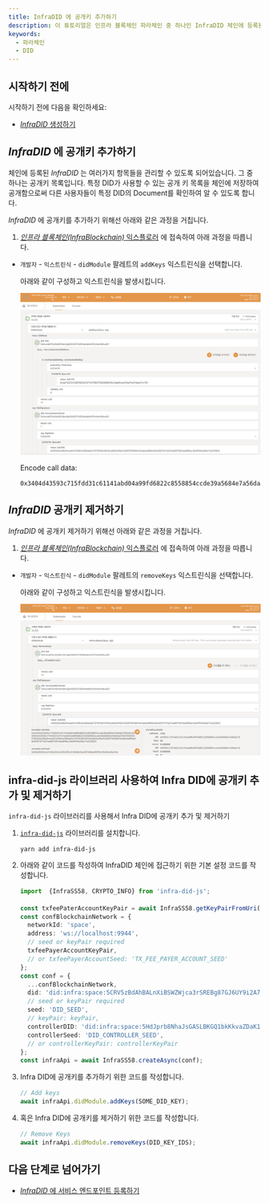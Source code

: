 ```yaml
---
title: InfraDID 에 공개키 추가하기
description: 이 튜토리얼은 인프라 블록체인 파라체인 중 하나인 InfraDID 체인에 등록된 DID 에 공개키를 추가하는 방법을 설명합니다.
keywords:
  - 파라체인
  - DID
---
```


## 시작하기 전에

시작하기 전에 다음을 확인하세요:

- [_InfraDID_ 생성하기](./create-infra-did.md)

## _InfraDID_ 에 공개키 추가하기

체인에 등록된 _InfraDID_ 는 여러가지 항목들을 관리할 수 있도록 되어있습니다. 그 중 하나는 공개키 목록입니다. 특정 DID가 사용할 수 있는 공개 키 목록을 체인에 저장하여 공개함으로써 다른 사용자들이 특정 DID의 Document를 확인하여 알 수 있도록 합니다.

_InfraDID_ 에 공개키를 추가하기 위해선 아래와 같은 과정을 거칩니다.

1. [_인프라 블록체인(InfraBlockchain)_ 익스플로러](https://portal.infrablockspace.net) 에 접속하여 아래 과정을 따릅니다.

- `개발자` - `익스트린식` - `didModule` 팔레트의 `addKeys` 익스트린식을 선택합니다.

  아래와 같이 구성하고 익스트린식을 발생시킵니다.

  ![add-keys](/media/images/docs/infrablockchain/tutorials/service-chains/infra-did-parachain/add-keys.png)

  Encode call data:

  ```shell
  0x3404d43593c715fdd31c61141abd04a99fd6822c8558854ccde39a5684e7a56da27d04012e7222343997d83b3571b176837092986630c3de8fcdc91ba74d31bbb11c1181000000000000d43593c715fdd31c61141abd04a99fd6822c8558854ccde39a5684e7a56da27d0100000001f62b5a39b0fceeb51d16b2a189da0e73f15f384497dcdd63a1f9a7c626f7649941b4a8cb66fed18c6557417a2f1ed607591dda6f6ec3bdfff40a09a71e202803
  ```

## _InfraDID_ 공개키 제거하기

_InfraDID_ 에 공개키 제거하기 위해선 아래와 같은 과정을 거칩니다.

1. [_인프라 블록체인(InfraBlockchain)_ 익스플로러](https://portal.infrablockspace.net) 에 접속하여 아래 과정을 따릅니다.

- `개발자` - `익스트린식` - `didModule` 팔레트의 `removeKeys` 익스트린식을 선택합니다.

  아래와 같이 구성하고 익스트린식을 발생시킵니다.

  ![remove-keys](/media/images/docs/infrablockchain/tutorials/service-chains/infra-did-parachain/remove-keys.png)

## infra-did-js 라이브러리 사용하여 Infra DID에 공개키 추가 및 제거하기

`infra-did-js` 라이브러리를 사용해서 Infra DID에 공개키 추가 및 제거하기

1. [`infra-did-js`](https://github.com/InfraBlockchain/infra-did-js) 라이브러리를 설치합니다.

   ```shell
   yarn add infra-did-js
   ```

2. 아래와 같이 코드를 작성하여 InfraDID 체인에 접근하기 위한 기본 설정 코드를 작성합니다.

   ```typescript
   import  {InfraSS58, CRYPTO_INFO} from 'infra-did-js';

   const txfeePaterAccountKeyPair = await InfraSS58.getKeyPairFromUri('//Alice', 'sr25519');
   const confBlockchainNetwork = {
     networkId: 'space',
     address: 'ws://localhost:9944',
     // seed or keyPair required
     txfeePayerAccountKeyPair,
     // or txfeePayerAccountSeed: 'TX_FEE_PAYER_ACCOUNT_SEED'
   };
   const conf = {
     ...confBlockchainNetwork,
     did: 'did:infra:space:5CRV5zBdAhBALnXiBSWZWjca3rSREBg87GJ6UY9i2A7y1rCs',
     // seed or keyPair required
     seed: 'DID_SEED',
     // keyPair: keyPair,
     controllerDID: 'did:infra:space:5HdJprb8NhaJsGASLBKGQ1bkKkvaZDaK1FxTbJRXNShFuqgY'
     controllerSeed: 'DID_CONTROLLER_SEED',
     // or controllerKeyPair: controllerKeyPair
   };
   const infraApi = await InfraSS58.createAsync(conf);
   ```

3. Infra DID에 공개키를 추가하기 위한 코드를 작성합니다.

   ```typescript
   // Add keys
   await infraApi.didModule.addKeys(SOME_DID_KEY);
   ```

4. 혹은 Infra DID에 공개키를 제거하기 위한 코드를 작성합니다.

   ```typescript
   // Remove Keys
   await infraApi.didModule.removeKeys(DID_KEY_IDS);
   ```

## 다음 단계로 넘어가기

- [_InfraDID_ 에 서비스 엔드포인트 등록하기](./add-services.md)
